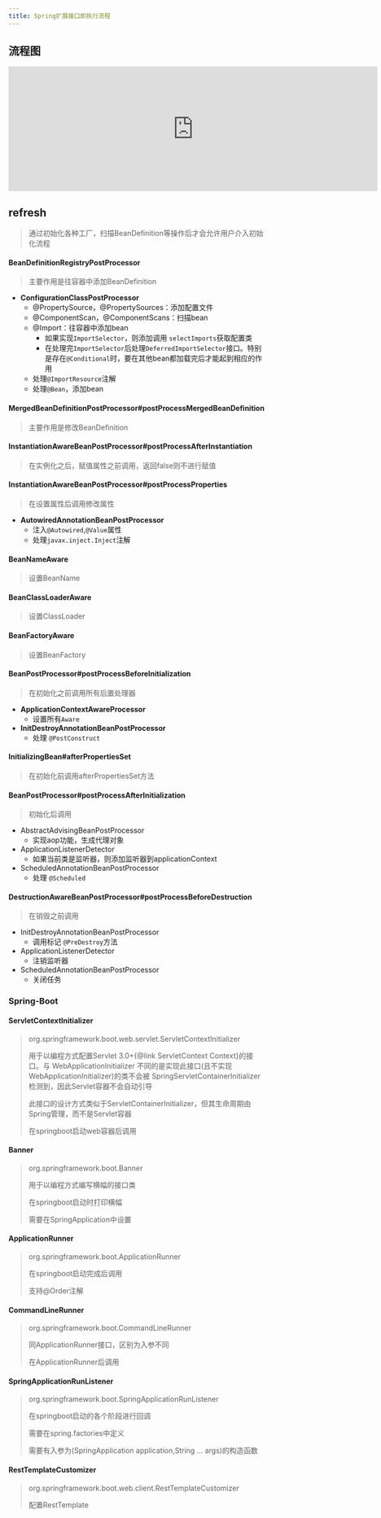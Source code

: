 ```yaml
---
title: Spring扩展接口即执行流程
---
```


## 流程图

<iframe id="embed_dom" name="embed_dom" frameborder="0" style="display:block;width:725px; height:245px;" src="https://www.processon.com/embed/612318b37d9c0856876bb0de"></iframe>



## refresh

> 通过初始化各种工厂，扫描BeanDefinition等操作后才会允许用户介入初始化流程



#### BeanDefinitionRegistryPostProcessor

> 主要作用是往容器中添加BeanDefinition

- **ConfigurationClassPostProcessor**
  - @PropertySource，@PropertySources：添加配置文件
  - @ComponentScan，@ComponentScans：扫描bean
  - @Import：往容器中添加bean
    - 如果实现`ImportSelector`，则添加调用 `selectImports`获取配置类
    - 在处理完`ImportSelector`后处理`DeferredImportSelector`接口。特别是存在`@Conditional`时，要在其他bean都加载完后才能起到相应的作用
  - 处理`@ImportResource`注解
  - 处理`@Bean`，添加bean



#### MergedBeanDefinitionPostProcessor#postProcessMergedBeanDefinition

> 主要作用是修改BeanDefinition



#### InstantiationAwareBeanPostProcessor#postProcessAfterInstantiation

> 在实例化之后，赋值属性之前调用，返回false则不进行赋值



#### InstantiationAwareBeanPostProcessor#postProcessProperties

> 在设置属性后调用修改属性

- **AutowiredAnnotationBeanPostProcessor**
  - 注入`@Autowired`,`@Value`属性
  - 处理`javax.inject.Inject`注解

#### BeanNameAware

> 设置BeanName

#### BeanClassLoaderAware

> 设置ClassLoader

#### BeanFactoryAware

> 设置BeanFactory

#### BeanPostProcessor#postProcessBeforeInitialization

> 在初始化之前调用所有后置处理器

- **ApplicationContextAwareProcessor**
  - 设置所有`Aware`
- **InitDestroyAnnotationBeanPostProcessor**
  - 处理 `@PostConstruct`

#### InitializingBean#afterPropertiesSet

> 在初始化前调用afterPropertiesSet方法



#### BeanPostProcessor#postProcessAfterInitialization

> 初始化后调用

- AbstractAdvisingBeanPostProcessor
  - 实现aop功能，生成代理对象
- ApplicationListenerDetector
  - 如果当前类是监听器，则添加监听器到applicationContext
- ScheduledAnnotationBeanPostProcessor
  - 处理 `@Scheduled`



#### DestructionAwareBeanPostProcessor#postProcessBeforeDestruction

> 在销毁之前调用

- InitDestroyAnnotationBeanPostProcessor
  - 调用标记 `@PreDestroy`方法
- ApplicationListenerDetector
  - 注销监听器
- ScheduledAnnotationBeanPostProcessor
  - 关闭任务



### Spring-Boot

#### ServletContextInitializer

> org.springframework.boot.web.servlet.ServletContextInitializer
>
> 用于以编程方式配置Servlet 3.0+{@link ServletContext Context}的接口。与 WebApplicationInitializer 不同的是实现此接口(且不实现 WebApplicationInitializer)的类不会被 SpringServletContainerInitializer 检测到，因此Servlet容器不会自动引导
>
> 此接口的设计方式类似于ServletContainerInitializer，但其生命周期由Spring管理，而不是Servlet容器
>
> 在springboot启动web容器后调用

#### Banner

> org.springframework.boot.Banner
>
> 用于以编程方式编写横幅的接口类
>
> 在springboot启动时打印横幅
>
> 需要在SpringApplication中设置

#### ApplicationRunner

> org.springframework.boot.ApplicationRunner
>
> 在springboot启动完成后调用
>
> 支持@Order注解

#### CommandLineRunner

> org.springframework.boot.CommandLineRunner
>
> 同ApplicationRunner接口，区别为入参不同
>
> 在ApplicationRunner后调用

#### SpringApplicationRunListener

> org.springframework.boot.SpringApplicationRunListener
>
> 在springboot启动的各个阶段进行回调
>
> 需要在spring.factories中定义
>
> 需要有入参为(SpringApplication application,String ... args)的构造函数

#### RestTemplateCustomizer

> org.springframework.boot.web.client.RestTemplateCustomizer
>
> 配置RestTemplate

